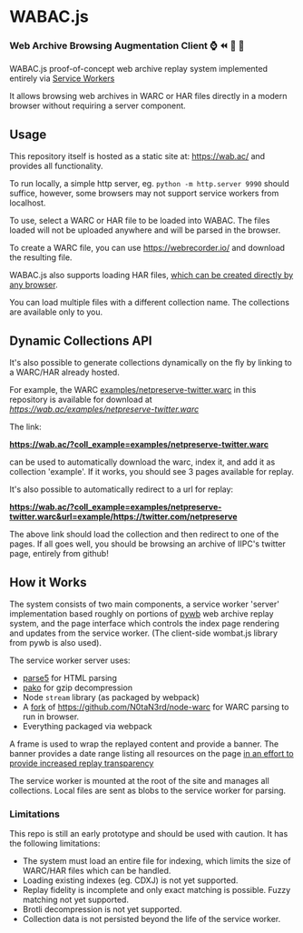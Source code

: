 # WABAC.js 
### Web Archive Browsing Augmentation Client :watch: :rewind: :repeat: :rocket:

WABAC.js proof-of-concept web archive replay system implemented entirely via [Service Workers](https://developer.mozilla.org/en-US/docs/Web/API/Service_Worker_API/Using_Service_Workers)

It allows browsing web archives in WARC or HAR files directly in a modern browser without requiring a server component.

## Usage

This repository itself is hosted as a static site at: https://wab.ac/ and provides all functionality.

To run locally, a simple http server, eg. `python -m http.server 9990` should suffice, however, some browsers may not support
service workers from localhost.

To use, select a WARC or HAR file to be loaded into WABAC. The files loaded will not be uploaded anywhere and will be parsed in the browser.

To create a WARC file, you can use https://webrecorder.io/ and download the resulting file.

WABAC.js also supports loading HAR files, [which can be created directly by any browser](https://toolbox.googleapps.com/apps/har_analyzer/).

You can load multiple files with a different collection name. The collections are available only to you.

## Dynamic Collections API

It's also possible to generate collections dynamically on the fly by linking to a WARC/HAR already hosted.

For example, the WARC [examples/netpreserve-twitter.warc](examples/netpreserve-twitter.warc) in this repository 
is available for download at *https://wab.ac/examples/netpreserve-twitter.warc*

The link:

**https://wab.ac/?coll_example=examples/netpreserve-twitter.warc**

can be used to automatically download the warc, index it, and add it as collection 'example'.
If it works, you should see 3 pages available for replay.

It's also possible to automatically redirect to a url for replay:

**https://wab.ac/?coll_example=examples/netpreserve-twitter.warc&url=example/https://twitter.com/netpreserve**

The above link should load the collection and then redirect to one of the pages. If all goes well,
you should be browsing an archive of IIPC's twitter page, entirely from github!

## How it Works

The system consists of two main components, a service worker 'server' implementation based roughly on portions
of [pywb](https://github.com/webrecorder/pywb) web archive replay system, and the page interface which controls the
index page rendering and updates from the service worker. (The client-side wombat.js library from pywb is also used).

The service worker server uses:
- [parse5](https://github.com/inikulin/parse5) for HTML parsing
- [pako](https://github.com/nodeca/pako) for gzip decompression
- Node `stream` library (as packaged by webpack)
- A [fork](https://github.com/ikreymer/node-warc) of https://github.com/N0taN3rd/node-warc for WARC parsing to run in browser.
- Everything packaged via webpack

A frame is used to wrap the replayed content and provide a banner. The banner provides a date range listing all resources
on the page [in an effort to provide increased replay transparency](https://blog.dshr.org/2019/06/michael-nelsons-cni-keynote-part-3.html)

The service worker is mounted at the root of the site and manages all collections. Local files are sent as blobs to the service worker
for parsing.

### Limitations

This repo is still an early prototype and should be used with caution.
It has the following limitations:
- The system must load an entire file for indexing, which limits the size of WARC/HAR files which can be handled.
- Loading existing indexes (eg. CDXJ) is not yet supported.
- Replay fidelity is incomplete and only exact matching is possible. Fuzzy matching not yet supported.
- Brotli decompression is not yet supported.
- Collection data is not persisted beyond the life of the service worker.

